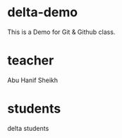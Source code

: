# delta-demo

This is a Demo for Git &amp; Github class.

# teacher

Abu Hanif Sheikh

# students

delta students
